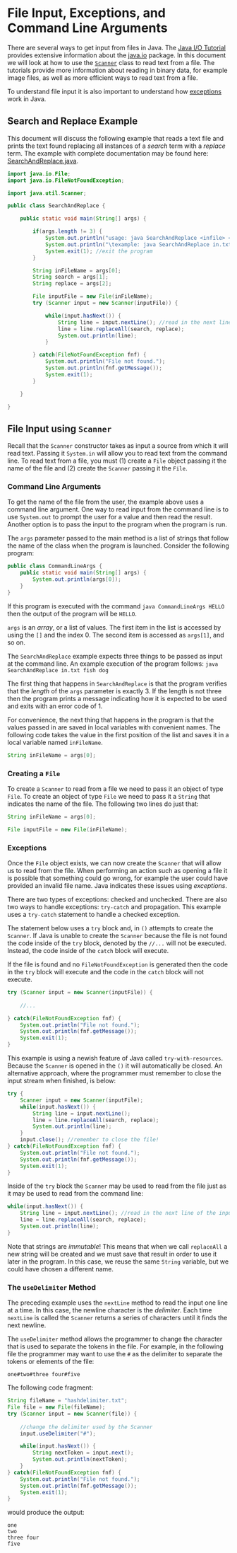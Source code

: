File Input, Exceptions, and Command Line Arguments
=================


There are several ways to get input from files in Java. The [Java I/O Tutorial](http://docs.oracle.com/javase/tutorial/essential/io/index.html) provides extensive information about the [java.io](https://docs.oracle.com/javase/8/docs/api/java/io/package-summary.html) package. In this document we will look at how to use the [`Scanner`](https://docs.oracle.com/javase/8/docs/api/java/util/Scanner.html) class to read text from a file. The tutorials provide more information about reading in binary data, for example image files, as well as more efficient ways to read text from a file.

To understand file input it is also important to understand how [exceptions](https://docs.oracle.com/javase/tutorial/essential/exceptions/) work in Java. 

## Search and Replace Example

This document will discuss the following example that reads a text file and prints the text found replacing all instances of a *search* term with a *replace* term. The example with complete documentation may be found here: [SearchAndReplace.java](https://github.com/CS112-F16/code/blob/master/GeneralExamples/SearchAndReplace.java).

```java
import java.io.File;
import java.io.FileNotFoundException;

import java.util.Scanner;

public class SearchAndReplace {

	public static void main(String[] args) {

		if(args.length != 3) {
			System.out.println("usage: java SearchAndReplace <infile> <searchTerm> <replaceTerm>");
			System.out.println("\texample: java SearchAndReplace in.txt hello goodbye");
			System.exit(1); //exit the program 
		}

		String inFileName = args[0];
		String search = args[1];
		String replace = args[2];

		File inputFile = new File(inFileName); 
		try (Scanner input = new Scanner(inputFile)) { 

			while(input.hasNext()) {
				String line = input.nextLine(); //read in the next line of the input
				line = line.replaceAll(search, replace); 
				System.out.println(line);
			}

		} catch(FileNotFoundException fnf) {
			System.out.println("File not found.");
			System.out.println(fnf.getMessage());
			System.exit(1);
		}

	}

}
```


## File Input using `Scanner`

Recall that the `Scanner` constructor takes as input a source from which it will read text. Passing it `System.in` will allow you to read text from the command line. To read text from a file, you must (1) create a `File` object passing it the name of the file and (2) create the `Scanner` passing it the `File`.

### Command Line Arguments

To get the name of the file from the user, the example above uses a command line argument. One way to read input from the command line is to use `System.out` to prompt the user for a value and then read the result. Another option is to pass the input to the program when the program is run.

The `args` parameter passed to the main method is a list of strings that follow the name of the class when the program is launched. Consider the following program:

```java
public class CommandLineArgs {
	public static void main(String[] args) {
		System.out.println(args[0]);
	}
}
```

If this program is executed with the command `java CommandLineArgs HELLO` then the output of the program will be `HELLO`.

`args` is an *array*, or a list of values. The first item in the list is accessed by using the `[]` and the index 0. The second item is accessed as `args[1]`, and so on.

The `SearchAndReplace` example expects three things to be passed as input at the command line. An example execution of the program follows: `java SearchAndReplace in.txt fish dog`

The first thing that happens in `SearchAndReplace` is that the program verifies that the *length* of the `args` parameter is exactly 3. If the length is not three then the program prints a message indicating how it is expected to be used and exits with an error code of 1.

For convenience, the next thing that happens in the program is that the values passed in are saved in local variables with convenient names. The following code takes the value in the first position of the list and saves it in a local variable named `inFileName`.

```java
String inFileName = args[0];
```

### Creating a `File`

To create a `Scanner` to read from a file we need to pass it an object of type `File`. To create an object of type `File` we need to pass it a `String` that indicates the name of the file. The following two lines do just that:

```java
String inFileName = args[0];

File inputFile = new File(inFileName); 
```

### Exceptions

Once the `File` object exists, we can now create the `Scanner` that will allow us to read from the file. When performing an action such as opening a file it is possible that something could go wrong, for example the user could have provided an invalid file name. Java indicates these issues using *exceptions*. 

There are two types of exceptions: checked and unchecked. There are also two ways to handle exceptions: `try-catch` and propagation. This example uses a `try-catch` statement to handle a checked exception.

The statement below uses a `try` block and, in `()` attempts to create the `Scanner`. If Java is unable to create the `Scanner` because the file is not found the code inside of the `try` block, denoted by the `//...` will not be executed. Instead, the code inside of the `catch` block will execute. 

If the file is found and no `FileNotFoundException` is generated then the code in the `try` block will execute and the code in the `catch` block will not execute.

```java
try (Scanner input = new Scanner(inputFile)) { 
	
	//...

} catch(FileNotFoundException fnf) {
	System.out.println("File not found.");
	System.out.println(fnf.getMessage());
	System.exit(1);
}

```

This example is using a newish feature of Java called `try-with-resources`. Because the `Scanner` is opened in the `()` it will automatically be closed. An alternative approach, where the programmer must remember to close the input stream when finished, is below:

```java
try { 
	Scanner input = new Scanner(inputFile);
	while(input.hasNext()) {
		String line = input.nextLine(); 
		line = line.replaceAll(search, replace); 
		System.out.println(line);
	}
	input.close(); //remember to close the file!
} catch(FileNotFoundException fnf) {
	System.out.println("File not found.");
	System.out.println(fnf.getMessage());
	System.exit(1);
}
```

Inside of the `try` block the `Scanner` may be used to read from the file just as it may be used to read from the command line:

```java
while(input.hasNext()) {
	String line = input.nextLine(); //read in the next line of the input
	line = line.replaceAll(search, replace); 
	System.out.println(line);
}
```

Note that strings are *immutable*! This means that when we call `replaceAll` a new string will be created and we must save that result in order to use it later in the program. In this case, we reuse the same `String` variable, but we could have chosen a different name.

### The `useDelimiter` Method	

The preceding example uses the `nextLine` method to read the input one line at a time. In this case, the newline character is the *delimiter*. Each time `nextLine` is called the `Scanner` returns a series of characters until it finds the next newline. 

The `useDelimiter` method allows the programmer to change the character that is used to separate the tokens in the file. For example, in the following file the programmer may want to use the `#` as the delimiter to separate the tokens or elements of the file:

```
one#two#three four#five
```
The following code fragment:

```java
String fileName = "hashdelimiter.txt";
File file = new File(fileName);
try (Scanner input = new Scanner(file)) { 
	
	//change the delimiter used by the Scanner
	input.useDelimiter("#");

	while(input.hasNext()) {
		String nextToken = input.next();
		System.out.println(nextToken);
	}
} catch(FileNotFoundException fnf) {
	System.out.println("File not found.");
	System.out.println(fnf.getMessage());
	System.exit(1);
}

```

would produce the output:

```
one
two
three four
five
```